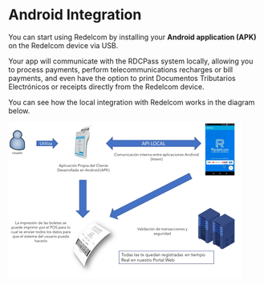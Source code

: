# Android Integration

You can start using Redelcom by installing your **Android application (APK)** on the Redelcom device via USB.

Your app will communicate with the RDCPass system locally, allowing you to process payments, perform telecommunications recharges or bill payments, and even have the option to print Documentos Tributarios Electrónicos or receipts directly from the Redelcom device.

You can see how the local integration with Redelcom works in the diagram below.

![Diagram explaining local integration](/images/Redelcom/integrate-via-android.png)